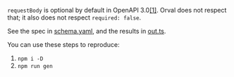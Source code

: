 `requestBody` is optional by default in OpenAPI 3.0[[1]](https://swagger.io/docs/specification/describing-request-body/). Orval does not respect that; it also does not respect `required: false`.

See the spec in [schema.yaml](schema.yaml), and the results in [out.ts](out.ts).

You can use these steps to reproduce:

1. `npm i -D`
2. `npm run gen`
